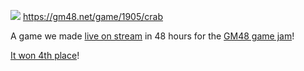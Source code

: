 ![](https://files.gm48.net/games/1905/icon-1905-480x320-1626653623.png)
https://gm48.net/game/1905/crab

A game we made [live on stream](http://twitch.tv/chrisbradel) in 48 hours for the [GM48 game jam](https://gm48.net/)!

[It won 4th place](https://gm48.net/results/39/island)!
